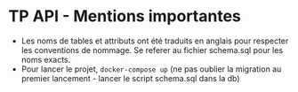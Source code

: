 # TP API - Mentions importantes

- Les noms de tables et attributs ont été traduits en anglais pour respecter les conventions de nommage.
Se referer au fichier schema.sql pour les noms exacts.
- Pour lancer le projet, `docker-compose up` (ne pas oublier la migration au premier lancement - lancer le script schema.sql dans la db)